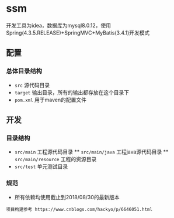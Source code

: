 # ssm

开发工具为idea，数据库为mysql8.0.12，使用Spring(4.3.5.RELEASE)+SpringMVC+MyBatis(3.4.1)开发模式

## 配置

### 总体目录结构
* `src` 源代码目录
* `target` 输出目录，所有的输出都存放在这个目录下
* `pom.xml` 用于maven的配置文件

## 开发

### 目录结构
* `src/main` 工程源代码目录
** `src/main/java` 工程java源代码目录
** `src/main/resource` 工程的资源目录
* `src/test` 单元测试目录


### 规范
* 所有依赖均使用截止到2018/08/30的最新版本

```
项目构建参考 https://www.cnblogs.com/hackyo/p/6646051.html
